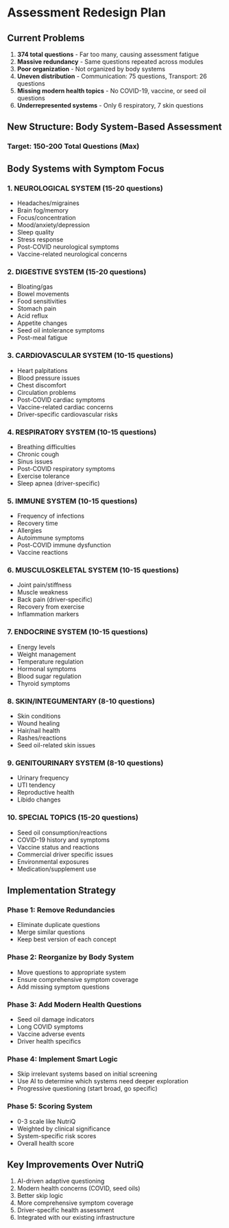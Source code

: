# Assessment Redesign Plan

## Current Problems
1. **374 total questions** - Far too many, causing assessment fatigue
2. **Massive redundancy** - Same questions repeated across modules
3. **Poor organization** - Not organized by body systems
4. **Uneven distribution** - Communication: 75 questions, Transport: 26 questions
5. **Missing modern health topics** - No COVID-19, vaccine, or seed oil questions
6. **Underrepresented systems** - Only 6 respiratory, 7 skin questions

## New Structure: Body System-Based Assessment

### Target: 150-200 Total Questions (Max)

## Body Systems with Symptom Focus

### 1. NEUROLOGICAL SYSTEM (15-20 questions)
- Headaches/migraines
- Brain fog/memory
- Focus/concentration
- Mood/anxiety/depression
- Sleep quality
- Stress response
- Post-COVID neurological symptoms
- Vaccine-related neurological concerns

### 2. DIGESTIVE SYSTEM (15-20 questions)
- Bloating/gas
- Bowel movements
- Food sensitivities
- Stomach pain
- Acid reflux
- Appetite changes
- Seed oil intolerance symptoms
- Post-meal fatigue

### 3. CARDIOVASCULAR SYSTEM (10-15 questions)
- Heart palpitations
- Blood pressure issues
- Chest discomfort
- Circulation problems
- Post-COVID cardiac symptoms
- Vaccine-related cardiac concerns
- Driver-specific cardiovascular risks

### 4. RESPIRATORY SYSTEM (10-15 questions)
- Breathing difficulties
- Chronic cough
- Sinus issues
- Post-COVID respiratory symptoms
- Exercise tolerance
- Sleep apnea (driver-specific)

### 5. IMMUNE SYSTEM (10-15 questions)
- Frequency of infections
- Recovery time
- Allergies
- Autoimmune symptoms
- Post-COVID immune dysfunction
- Vaccine reactions

### 6. MUSCULOSKELETAL SYSTEM (10-15 questions)
- Joint pain/stiffness
- Muscle weakness
- Back pain (driver-specific)
- Recovery from exercise
- Inflammation markers

### 7. ENDOCRINE SYSTEM (10-15 questions)
- Energy levels
- Weight management
- Temperature regulation
- Hormonal symptoms
- Blood sugar regulation
- Thyroid symptoms

### 8. SKIN/INTEGUMENTARY (8-10 questions)
- Skin conditions
- Wound healing
- Hair/nail health
- Rashes/reactions
- Seed oil-related skin issues

### 9. GENITOURINARY SYSTEM (8-10 questions)
- Urinary frequency
- UTI tendency
- Reproductive health
- Libido changes

### 10. SPECIAL TOPICS (15-20 questions)
- Seed oil consumption/reactions
- COVID-19 history and symptoms
- Vaccine status and reactions
- Commercial driver specific issues
- Environmental exposures
- Medication/supplement use

## Implementation Strategy

### Phase 1: Remove Redundancies
- Eliminate duplicate questions
- Merge similar questions
- Keep best version of each concept

### Phase 2: Reorganize by Body System
- Move questions to appropriate system
- Ensure comprehensive symptom coverage
- Add missing symptom questions

### Phase 3: Add Modern Health Questions
- Seed oil damage indicators
- Long COVID symptoms
- Vaccine adverse events
- Driver health specifics

### Phase 4: Implement Smart Logic
- Skip irrelevant systems based on initial screening
- Use AI to determine which systems need deeper exploration
- Progressive questioning (start broad, go specific)

### Phase 5: Scoring System
- 0-3 scale like NutriQ
- Weighted by clinical significance
- System-specific risk scores
- Overall health score

## Key Improvements Over NutriQ
1. AI-driven adaptive questioning
2. Modern health concerns (COVID, seed oils)
3. Better skip logic
4. More comprehensive symptom coverage
5. Driver-specific health assessment
6. Integrated with our existing infrastructure
